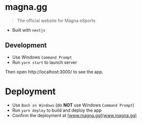 # magna.gg

> The official website for Magna eSports

- Built with `nextjs`

## Development

- Use Windows `Command Prompt`
- Run `yarn start` to launch server

Then open http://localhost:3000/ to see the app.

# Deployment

- Use `Bash on Windows` (do **NOT** use Windows `Command Prompt`)
- Run `yarn deploy` to build and deploy the app
- Confirm the deployment at [www.magna.gg](www.magna.gg)
